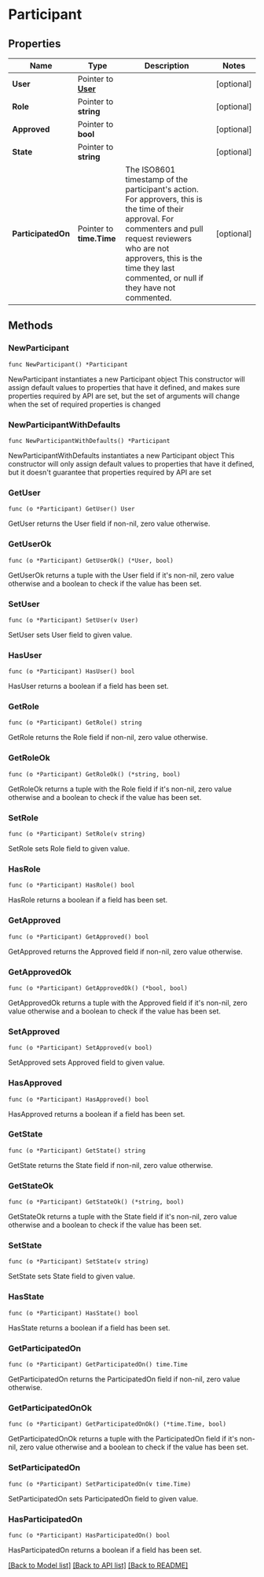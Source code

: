 # Participant

## Properties

Name | Type | Description | Notes
------------ | ------------- | ------------- | -------------
**User** | Pointer to [**User**](User.md) |  | [optional] 
**Role** | Pointer to **string** |  | [optional] 
**Approved** | Pointer to **bool** |  | [optional] 
**State** | Pointer to **string** |  | [optional] 
**ParticipatedOn** | Pointer to **time.Time** | The ISO8601 timestamp of the participant&#39;s action. For approvers, this is the time of their approval. For commenters and pull request reviewers who are not approvers, this is the time they last commented, or null if they have not commented. | [optional] 

## Methods

### NewParticipant

`func NewParticipant() *Participant`

NewParticipant instantiates a new Participant object
This constructor will assign default values to properties that have it defined,
and makes sure properties required by API are set, but the set of arguments
will change when the set of required properties is changed

### NewParticipantWithDefaults

`func NewParticipantWithDefaults() *Participant`

NewParticipantWithDefaults instantiates a new Participant object
This constructor will only assign default values to properties that have it defined,
but it doesn't guarantee that properties required by API are set

### GetUser

`func (o *Participant) GetUser() User`

GetUser returns the User field if non-nil, zero value otherwise.

### GetUserOk

`func (o *Participant) GetUserOk() (*User, bool)`

GetUserOk returns a tuple with the User field if it's non-nil, zero value otherwise
and a boolean to check if the value has been set.

### SetUser

`func (o *Participant) SetUser(v User)`

SetUser sets User field to given value.

### HasUser

`func (o *Participant) HasUser() bool`

HasUser returns a boolean if a field has been set.

### GetRole

`func (o *Participant) GetRole() string`

GetRole returns the Role field if non-nil, zero value otherwise.

### GetRoleOk

`func (o *Participant) GetRoleOk() (*string, bool)`

GetRoleOk returns a tuple with the Role field if it's non-nil, zero value otherwise
and a boolean to check if the value has been set.

### SetRole

`func (o *Participant) SetRole(v string)`

SetRole sets Role field to given value.

### HasRole

`func (o *Participant) HasRole() bool`

HasRole returns a boolean if a field has been set.

### GetApproved

`func (o *Participant) GetApproved() bool`

GetApproved returns the Approved field if non-nil, zero value otherwise.

### GetApprovedOk

`func (o *Participant) GetApprovedOk() (*bool, bool)`

GetApprovedOk returns a tuple with the Approved field if it's non-nil, zero value otherwise
and a boolean to check if the value has been set.

### SetApproved

`func (o *Participant) SetApproved(v bool)`

SetApproved sets Approved field to given value.

### HasApproved

`func (o *Participant) HasApproved() bool`

HasApproved returns a boolean if a field has been set.

### GetState

`func (o *Participant) GetState() string`

GetState returns the State field if non-nil, zero value otherwise.

### GetStateOk

`func (o *Participant) GetStateOk() (*string, bool)`

GetStateOk returns a tuple with the State field if it's non-nil, zero value otherwise
and a boolean to check if the value has been set.

### SetState

`func (o *Participant) SetState(v string)`

SetState sets State field to given value.

### HasState

`func (o *Participant) HasState() bool`

HasState returns a boolean if a field has been set.

### GetParticipatedOn

`func (o *Participant) GetParticipatedOn() time.Time`

GetParticipatedOn returns the ParticipatedOn field if non-nil, zero value otherwise.

### GetParticipatedOnOk

`func (o *Participant) GetParticipatedOnOk() (*time.Time, bool)`

GetParticipatedOnOk returns a tuple with the ParticipatedOn field if it's non-nil, zero value otherwise
and a boolean to check if the value has been set.

### SetParticipatedOn

`func (o *Participant) SetParticipatedOn(v time.Time)`

SetParticipatedOn sets ParticipatedOn field to given value.

### HasParticipatedOn

`func (o *Participant) HasParticipatedOn() bool`

HasParticipatedOn returns a boolean if a field has been set.


[[Back to Model list]](../README.md#documentation-for-models) [[Back to API list]](../README.md#documentation-for-api-endpoints) [[Back to README]](../README.md)


